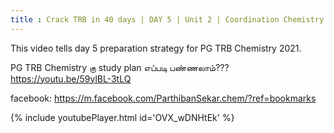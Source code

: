 ```yaml
---
title : Crack TRB in 40 days | DAY 5 | Unit 2 | Coordination Chemistry
---
```


This video tells day 5 preparation strategy for PG TRB Chemistry 2021.

PG TRB Chemistry கு study plan எப்படி பண்ணலாம்??? 
https://youtu.be/59ylBL-3tLQ

facebook: https://m.facebook.com/ParthibanSekar.chem/?ref=bookmarks



{% include youtubePlayer.html id='OVX_wDNHtEk' %}
